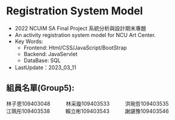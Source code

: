 # Registration System Model
* 2022 NCUIM SA Final Project 系統分析與設計期末專題
* An activity registration system model for NCU Art Center.
* Key Words: 
  - Frontend: Html/CSS/JavaScript/BootStrap
  - Backend: JavaServlet
  - DataBase: SQL
* LastUpdate：2023_03_11
## 組員名單(Group5):
林子恩109403048&emsp;&emsp;&emsp;林采璇109403533&emsp;&emsp;&emsp;洪琬哲109403535 <br>
江珮彤109403538&emsp;&emsp;&emsp;賴立彬109403543&emsp;&emsp;&emsp;謝諶豫109403546

